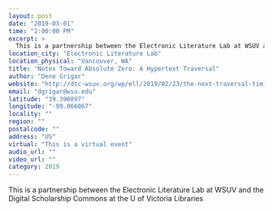 ```yaml
---
layout: post
date: "2019-03-01"
time: "2:00:00 PM"
excerpt: >
  This is a partnership between the Electronic Literature Lab at WSUV and the Digital Scholarship Commons at the U of Victoria Libraries...
location_city: "Electronic Literature Lab"
location_physical: "Vancouver, WA"
title: "Notes Toward Absolute Zero: A Hypertext Traversal"
author: "Dene Grigar"
website: "http://dtc-wsuv.org/wp/ell/2019/02/23/the-next-traversal-tim-mclaughlins-notes-toward-absolute-zero/"
email: "dgrigar@wsu.edu"
latitude: "39.390897"
longitude: "-99.066067"
locality: ""
region: ""
postalcode: ""
address: "US"
virtual: "This is a virtual event"
audio_url: ""
video_url: ""
category: 2019
---
```


This is a partnership between the Electronic Literature Lab at WSUV and the Digital Scholarship Commons at the U of Victoria Libraries
